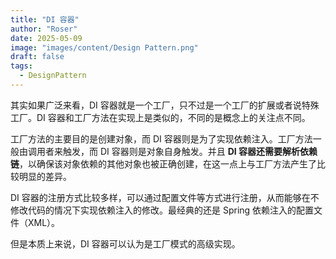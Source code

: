 ```yaml
---
title: "DI 容器"
author: "Roser"
date: 2025-05-09
image: "images/content/Design Pattern.png"
draft: false
tags:
  - DesignPattern
---
```

其实如果广泛来看，DI 容器就是一个工厂，只不过是一个工厂的扩展或者说特殊工厂。DI 容器和工厂方法在实现上是类似的，不同的是概念上的关注点不同。

工厂方法的主要目的是创建对象，而 DI 容器则是为了实现依赖注入。工厂方法一般由调用者来触发，而 DI 容器则是对象自身触发。并且 **DI 容器还需要解析依赖链**，以确保该对象依赖的其他对象也被正确创建，在这一点上与工厂方法产生了比较明显的差异。

DI 容器的注册方式比较多样，可以通过配置文件等方式进行注册，从而能够在不修改代码的情况下实现依赖注入的修改。最经典的还是 Spring 依赖注入的配置文件（XML）。

但是本质上来说，DI 容器可以认为是工厂模式的高级实现。